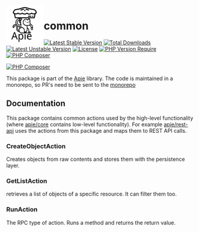 <img src="https://raw.githubusercontent.com/apie-lib/apie-lib-monorepo/main/docs/apie-logo.svg" width="100px" align="left" />
<h1>common</h1>






 [![Latest Stable Version](http://poser.pugx.org/apie/common/v)](https://packagist.org/packages/apie/common) [![Total Downloads](http://poser.pugx.org/apie/common/downloads)](https://packagist.org/packages/apie/common) [![Latest Unstable Version](http://poser.pugx.org/apie/common/v/unstable)](https://packagist.org/packages/apie/common) [![License](http://poser.pugx.org/apie/common/license)](https://packagist.org/packages/apie/common) [![PHP Version Require](http://poser.pugx.org/apie/common/require/php)](https://packagist.org/packages/apie/common) [![PHP Composer](https://apie-lib.github.io/projectCoverage/coverage-common.svg)](https://apie-lib.github.io/projectCoverage/app/packages/common/index.html)  

[![PHP Composer](https://github.com/apie-lib/common/actions/workflows/php.yml/badge.svg?event=push)](https://github.com/apie-lib/common/actions/workflows/php.yml)

This package is part of the [Apie](https://github.com/apie-lib) library.
The code is maintained in a monorepo, so PR's need to be sent to the [monorepo](https://github.com/apie-lib/apie-lib-monorepo/pulls)

## Documentation
This package contains common actions used by the high-level functionality (where [apie/core](https://packagist.org/packages/apie/core) contains low-level functionality). For example [apie/rest-api](https://packagist.org/packages/apie/rest-api) uses the actions from this package and maps them to REST API calls.

### CreateObjectAction
Creates objects from raw contents and stores them with the persistence layer.

### GetListAction
retrieves a list of objects of a specific resource. It can filter them too.

### RunAction
The RPC type of action. Runs a method and returns the return value.

